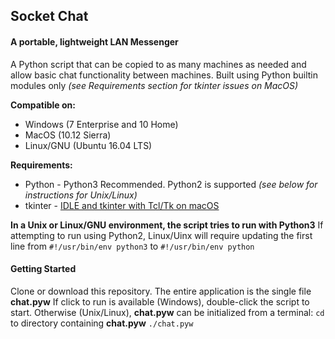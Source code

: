 ## Socket Chat
#### A portable, lightweight LAN Messenger

A Python script that can be copied to as many machines as needed and allow basic chat functionality between machines.
Built using Python builtin modules only *(see Requirements section for tkinter issues on MacOS)*

**Compatible on:**
* Windows (7 Enterprise and 10 Home)
* MacOS (10.12 Sierra)
* Linux/GNU (Ubuntu 16.04 LTS)

**Requirements:**
* Python - Python3 Recommended. Python2 is supported *(see below for instructions for Unix/Linux)*
* tkinter - [IDLE and tkinter with Tcl/Tk on macOS](https://www.python.org/download/mac/tcltk/)

**In a Unix or Linux/GNU environment, the script tries to run with Python3**
If attempting to run using Python2, Linux/Uinx will require updating the first line from `#!/usr/bin/env python3` to `#!/usr/bin/env python`


#### Getting Started

Clone or download this repository. The entire application is the single file **chat.pyw**
If click to run is available (Windows), double-click the script to start.
Otherwise (Unix/Linux), **chat.pyw** can be initialized from a terminal:
`cd` to directory containing **chat.pyw**
`./chat.pyw`

